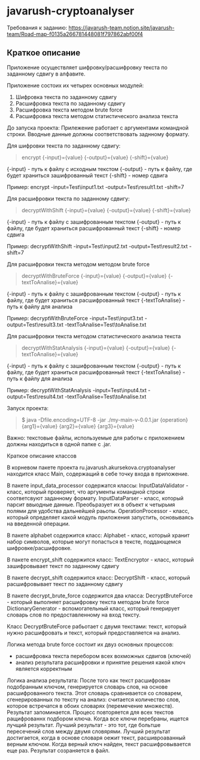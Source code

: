 # javarush-cryptoanalyser

Требования к заданию:
https://javarush-team.notion.site/javarush-team/Road-map-f0135a266781448081f797862abf00f4

## Краткое описание
Приложение осуществляет шифровку/расшифровку текста по заданному сдвигу в алфавите. 

Приложение состоих их четырех основных модулей:
1. Шифровка текста по заданному сдвигу
2. Расшифровка текста по заданному сдвигу
3. Расшифровка текста методом brute force 
4. Расшифровка текста методом статистического анализа текста

До запуска проекта:
Прилежение работает с аргументами командной строки. 
Вводные данные должны соответствовать заднному формату. 

Для шифровки текста по заданному сдвигу:

>encrypt {-input}={value} {-output}={value} {-shift}={value}

{-input} - путь к файлу с исходным текстом
{-output} - путь к файлу, где будет храниться зашифрованный текст
{-shift} - номер сдвига

Пример:
encrypt -input=Test\input1.txt -output=Test\result1.txt -shift=7

Для расшифровки текста по заданному сдвигу:

>decryptWithShift {-input}={value} {-output}={value} {-shift}={value}

{-input} - путь к файлу с зашифрованным текстом
{-output} - путь к файлу, где будет храниться расшифрованный текст
{-shift} - номер сдвига

Пример:
decryptWithShift -input=Test\input2.txt -output=Test\result2.txt -shift=7

Для расшифровки текста методом методом brute force 

>decryptWithBruteForce {-input}={value} {-output}={value} {-textToAnalise}={value}

{-input} - путь к файлу с зашифрованным текстом
{-output} - путь к файлу, где будет храниться расшифрованный текст
{-textToAnalise} - путь к файлу для анализа 

Пример:
decryptWithBruteForce -input=Test\input3.txt -output=Test\result3.txt -textToAnalise=Test\toAnalise.txt

Для расшифровки текста методом статистического анализа текста

>decryptWithStatAnalysis {-input}={value} {-output}={value} {-textToAnalise}={value}

{-input} - путь к файлу с зашифрованным текстом
{-output} - путь к файлу, где будет храниться расшифрованный текст
{-textToAnalise} - путь к файлу для анализа 

Пример:
decryptWithStatAnalysis -input=Test\input4.txt -output=Test\result4.txt -textToAnalise=Test\toAnalise.txt

Запуск проекта:

>$ java -Dfile.encoding=UTF-8  -jar ./my-main-v-0.0.1.jar {operation} {arg1}={value} {arg2}={value} {arg3}={value}

Важно: текстовые файлы, используемые для работы с приложением должны находиться в одной папке с .jar.

Краткое описание классов

В корневом пакете проекта ru.javarush.akursekova.cryptoanalyser находится класс Main, содержащий в себе точку входа в приложение. 

В пакете input_data_processor содержатся классы:
InputDataValidator - класс, который проверяет, что аргументы командной строки соответсвуют заданному формату. 
InputDataParser - класс, который парсит ввыодные данные. Преобьразует их в объект к четырьмя полями для удобства дальнейшей раьоты. 
OperationProcessor - класс, который определяет какой модуль приложения запустить, основываясь на введенной операции.

В пакете alphabet содержится класс:
Alphabet - класс, который хранит набор символов, которые могут попасться в тексте, поддающемся шифровке/расшифровке.


В пакете encrypt_shift содержится класс:
TextEncryptor - класс, который зашифровывает текст по заданному сдвигу

В пакете decrypt_shift содержится класс:
DecryptShift - класс, который расшифровывает текст по заданному сдвигу

В пакете decrypt_brute_force содержится два класса:
DecryptBruteForce - который выполняет расшифровку текста методом brute force  
DictionaryGenerator - вспомогательный класс, который генерирует словарь слов по предоставленному на вход тексту. 

Класс DecryptBruteForce рабьотает с двумя текстами: текст, который нужно расшифровать и текст, который предоставляется на анализ. 

Логика метода brute force состоит их двуз основных процессов:
- расшифровка текста перебором всех вохможных сдвигов (ключей) 
- анализ результата расшифровки и принятие решения какой ключ является корректным

Логика анализа результата:
После того как текст расшифрован подобранным ключом, генерируется словарь слов, на основе расшифрованного текста. 
Этот словарь сравнивается со словарем, сгенерированных по тексту на анализ: считается количество слов, которое встречатся в обоих словарях (перемечение множеств).
Результат запоминается. 
Процесс повторяется для всех текстов ращифрованнх подбором ключа. Когда все ключи перебраны, ищется лучщий результат.
Лучший результат - это тот, где больтше пересечений слов между двумя словярями. Лучший результат достигается, когда в основе словаря оежит текст, расшивроаванный верным ключом. 
Когда верный ключ найден, текст расшифровывается еще раз. Результат созраняется в файл. 

